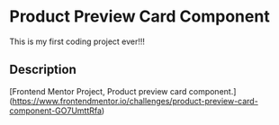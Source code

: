 # Product Preview Card Component

This is my first coding project ever!!!

## Description

[Frontend Mentor Project, Product preview card component.] (https://www.frontendmentor.io/challenges/product-preview-card-component-GO7UmttRfa)
